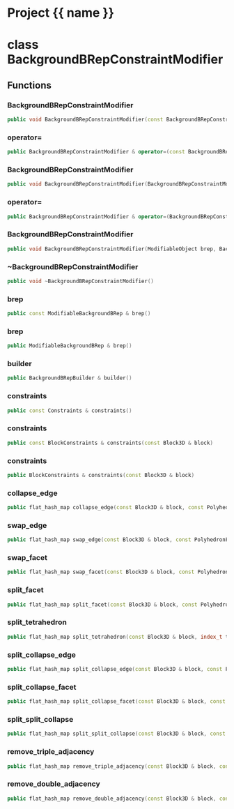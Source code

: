 <script setup>
import {useRoute} from 'vitepress'
const {path} = useRoute()
const tokens = path.split('/')
const words = tokens[2].split('-');
for (let i = 0; i < words.length; i++) {
    words[i] = words[i].charAt(0).toUpperCase() + words[i].slice(1);
    words[i] = words[i].replace('geode', 'Geode')
}
const name = words.join('-');
</script>
# Project {{ name }}

# class BackgroundBRepConstraintModifier


## Functions

### BackgroundBRepConstraintModifier

```cpp
public void BackgroundBRepConstraintModifier(const BackgroundBRepConstraintModifier & )
```


### operator=

```cpp
public BackgroundBRepConstraintModifier & operator=(const BackgroundBRepConstraintModifier & )
```


### BackgroundBRepConstraintModifier

```cpp
public void BackgroundBRepConstraintModifier(BackgroundBRepConstraintModifier && )
```


### operator=

```cpp
public BackgroundBRepConstraintModifier & operator=(BackgroundBRepConstraintModifier && )
```


### BackgroundBRepConstraintModifier

```cpp
public void BackgroundBRepConstraintModifier(ModifiableObject brep, BackgroundBRepBuilder & builder, Constraints constraints)
```


### ~BackgroundBRepConstraintModifier

```cpp
public void ~BackgroundBRepConstraintModifier()
```


### brep

```cpp
public const ModifiableBackgroundBRep & brep()
```


### brep

```cpp
public ModifiableBackgroundBRep & brep()
```


### builder

```cpp
public BackgroundBRepBuilder & builder()
```


### constraints

```cpp
public const Constraints & constraints()
```


### constraints

```cpp
public const BlockConstraints & constraints(const Block3D & block)
```


### constraints

```cpp
public BlockConstraints & constraints(const Block3D & block)
```


### collapse_edge

```cpp
public flat_hash_map collapse_edge(const Block3D & block, const PolyhedronFacetEdge & edge, const OrientedEdgeVertices & edge_vertices)
```


### swap_edge

```cpp
public flat_hash_map swap_edge(const Block3D & block, const PolyhedronFacetEdge & edge, index_t apex)
```


### swap_facet

```cpp
public flat_hash_map swap_facet(const Block3D & block, const PolyhedronFacet & facet)
```


### split_facet

```cpp
public flat_hash_map split_facet(const Block3D & block, const PolyhedronFacet & facet, const Point3D & point)
```


### split_tetrahedron

```cpp
public flat_hash_map split_tetrahedron(const Block3D & block, index_t tetrahedron, const Point3D & point)
```


### split_collapse_edge

```cpp
public flat_hash_map split_collapse_edge(const Block3D & block, const PolyhedronFacetEdge & edge, index_t apex)
```


### split_collapse_facet

```cpp
public flat_hash_map split_collapse_facet(const Block3D & block, const PolyhedronFacet & facet)
```


### split_split_collapse

```cpp
public flat_hash_map split_split_collapse(const Block3D & block, const PolyhedronFacetEdge & edge0, const PolyhedronFacetEdge & edge1, const Point3D & point)
```


### remove_triple_adjacency

```cpp
public flat_hash_map remove_triple_adjacency(const Block3D & block, const PolyhedronVertex & vertex)
```


### remove_double_adjacency

```cpp
public flat_hash_map remove_double_adjacency(const Block3D & block, const PolyhedronFacetEdge & edge)
```




